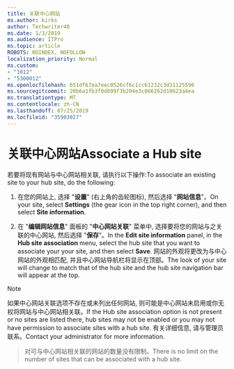 ```yaml
---
title: 关联中心网站
ms.author: kirks
author: Techwriter40
ms.date: 1/3/2019
ms.audience: ITPro
ms.topic: article
ROBOTS: NOINDEX, NOFOLLOW
localization_priority: Normal
ms.custom:
- "1012"
- "5300012"
ms.openlocfilehash: 651df67ea7eec0526cf6c1cc61232c3d31125596
ms.sourcegitcommit: 20b6a1fb3f0d899f3b204e3c066262d10623a4ea
ms.translationtype: MT
ms.contentlocale: zh-CN
ms.lasthandoff: 07/25/2019
ms.locfileid: "35903027"
---
```

# <a name="associate-a-hub-site"></a><span data-ttu-id="86a63-102">关联中心网站</span><span class="sxs-lookup"><span data-stu-id="86a63-102">Associate a Hub site</span></span>

<span data-ttu-id="86a63-103">若要将现有网站与中心网站相关联, 请执行以下操作:</span><span class="sxs-lookup"><span data-stu-id="86a63-103">To associate an existing site to your hub site, do the following:</span></span>
  
1. <span data-ttu-id="86a63-104">在您的网站上, 选择 "**设置**" (右上角的齿轮图标), 然后选择 "**网站信息**"。</span><span class="sxs-lookup"><span data-stu-id="86a63-104">On your site, select **Settings** (the gear icon in the top right corner), and then select **Site information**.</span></span>

2. <span data-ttu-id="86a63-105">在 "**编辑网站信息**" 面板的 "**中心网站关联**" 菜单中, 选择要将您的网站与之关联的中心网站, 然后选择 "**保存**"。</span><span class="sxs-lookup"><span data-stu-id="86a63-105">In the **Edit site information** panel, in the **Hub site association** menu, select the hub site that you want to associate your your site, and then select **Save**.</span></span> <span data-ttu-id="86a63-106">网站的外观将更改为与中心网站的外观相匹配, 并且中心网站导航栏将显示在顶部。</span><span class="sxs-lookup"><span data-stu-id="86a63-106">The look of your site will change to match that of the hub site and the hub site navigation bar will appear at the top.</span></span>

 > [!Note]
><span data-ttu-id="86a63-107">如果中心网站关联选项不存在或未列出任何网站, 则可能是中心网站未启用或你无权将网站与中心网站相关联。</span><span class="sxs-lookup"><span data-stu-id="86a63-107">If the Hub site association option is not present or no sites are listed there, hub sites may not be enabled or you may not have permission to associate sites with a hub site.</span></span> <span data-ttu-id="86a63-108">有关详细信息, 请与管理员联系。</span><span class="sxs-lookup"><span data-stu-id="86a63-108">Contact your administrator for more information.</span></span>

><span data-ttu-id="86a63-109">对可与中心网站相关联的网站的数量没有限制。</span><span class="sxs-lookup"><span data-stu-id="86a63-109">There is no limit on the number of sites that can be associated with a hub site.</span></span>
  